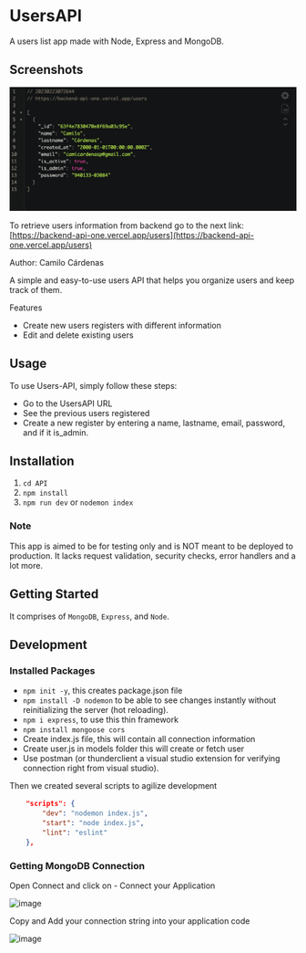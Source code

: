 # UsersAPI

A users list app made with Node, Express and MongoDB.

## Screenshots

![image](screenshot.png)

To retrieve users information from backend go to the next link: [https://backend-api-one.vercel.app/users](https://backend-api-one.vercel.app/users)

Author: Camilo Cárdenas

A simple and easy-to-use users API that helps you organize users and keep track of them.

Features

+ Create new users registers with different information
+ Edit and delete existing users

## Usage

To use Users-API, simply follow these steps:

+ Go to the UsersAPI URL
+ See the previous users registered
+ Create a new register by entering a name, lastname, email, password, and if it is_admin.

## Installation

1. `cd API`
2. `npm install`
3. `npm run dev` or `nodemon index`

### Note

This app is aimed to be for testing only and is NOT meant to be deployed to production. It lacks request validation, security checks, error handlers and a lot more.

## Getting Started

It comprises of `MongoDB`, `Express`, and `Node`.

## Development

### Installed Packages

+ `npm init -y`, this creates package.json file
+ `npm install -D nodemon` to be able to see changes instantly without reinitializing the server (hot reloading).
+ `npm i express`, to use this thin framework
+ `npm install mongoose cors`
+ Create index.js file, this will contain all connection information
+ Create user.js in models folder this will create or fetch user
+ Use postman (or thunderclient a visual studio extension for verifying connection right from visual studio).

Then we created several scripts to agilize development

```json
    "scripts": {
        "dev": "nodemon index.js",
        "start": "node index.js",
        "lint": "eslint"
    },
```

### Getting MongoDB Connection

Open Connect and click on - Connect your Application

  ![image](https://user-images.githubusercontent.com/76637730/174515425-a6b7db82-5cd3-4cc3-9b27-ecad8e395983.png)

Copy and Add your connection string into your application code

  ![image](https://user-images.githubusercontent.com/76637730/174516230-232c6be6-d00b-4067-b15e-1f9cf9c57784.png)
